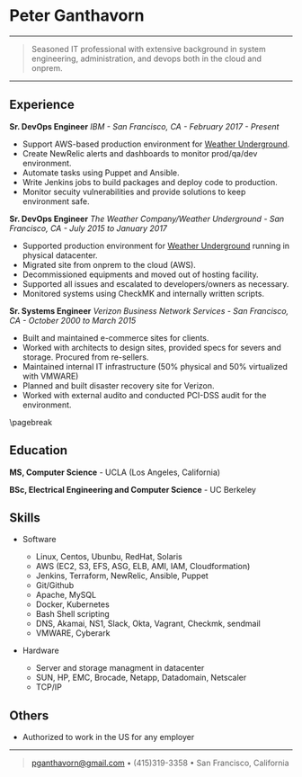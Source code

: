 Peter Ganthavorn
================

----

>  Seasoned IT professional with extensive background in 
>  system engineering, administration, and devops both 
>  in the cloud and onprem.

----

Experience
----------

**Sr. DevOps Engineer**
*IBM - San Francisco, CA - February 2017 - Present*

* Support AWS-based production environment for [Weather Underground](http://www.wunderground.com). 
* Create NewRelic alerts and dashboards to monitor prod/qa/dev environment.
* Automate tasks using Puppet and Ansible.
* Write Jenkins jobs to build packages and deploy code to production.
* Monitor secuity vulnerabilities and provide solutions to keep environment safe.


**Sr. DevOps Engineer**
*The Weather Company/Weather Underground - San Francisco, CA - July 2015 to January 2017*

* Supported production environment for [Weather Underground](http://www.wunderground.com) running in physical datacenter. 
* Migrated site from onprem to the cloud (AWS).
* Decommissioned equipments and moved out of hosting facility.
* Supported all issues and escalated to developers/owners as necessary.
* Monitored systems using CheckMK and internally written scripts.


**Sr. Systems Engineer**
*Verizon Business Network Services - San Francisco, CA - October 2000 to March 2015*

* Built and maintained e-commerce sites for clients.
* Worked with architects to design sites, provided specs for severs and storage. Procured from re-sellers.
* Maintained internal IT infrastructure (50% physical and 50% virtualized with VMWARE)
* Planned and built disaster recovery site for Verizon.
* Worked with external audito and conducted PCI-DSS audit for the environment.

\pagebreak

Education
---------

**MS, Computer Science** - UCLA (Los Angeles, California)

**BSc, Electrical Engineering and Computer Science** - UC Berkeley 

Skills
------

* Software

     * Linux, Centos, Ubunbu, RedHat, Solaris
     * AWS (EC2, S3, EFS, ASG, ELB, AMI, IAM, Cloudformation)
     * Jenkins, Terraform, NewRelic, Ansible, Puppet
     * Git/Github
     * Apache, MySQL
     * Docker, Kubernetes
     * Bash Shell scripting
     * DNS, Akamai, NS1, Slack, Okta, Vagrant, Checkmk, sendmail
     * VMWARE, Cyberark

* Hardware

     * Server and storage managment in datacenter
     * SUN, HP, EMC, Brocade, Netapp, Datadomain, Netscaler
     * TCP/IP

Others
------

* Authorized to work in the US for any employer

----

> <pganthavorn@gmail.com> • (415)319-3358 •  San Francisco, California
